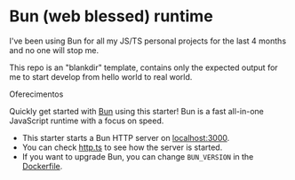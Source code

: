 # Bun (web blessed) runtime

I've been using Bun for all my JS/TS personal projects for the last 4 months and no one will stop me.

This repo is an "blankdir" template, contains only the expected output for me to start develop from hello world to real world.

Oferecimentos 

Quickly get started with [Bun](https://bun.sh/) using this starter! Bun is a fast all-in-one JavaScript runtime with a focus on speed.

- This starter starts a Bun HTTP server on [localhost:3000](http://localhost:3000).
- You can check [http.ts](./http.ts) to see how the server is started.
- If you want to upgrade Bun, you can change `BUN_VERSION` in the [Dockerfile](./.codesandbox/Dockerfile).